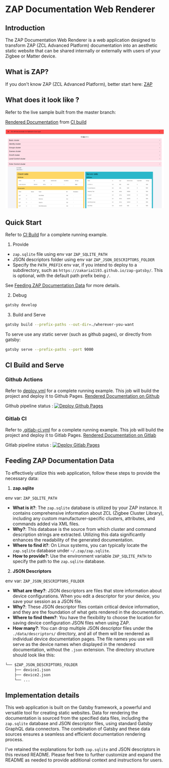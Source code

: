 # ZAP Documentation Web Renderer

## Introduction

The ZAP Documentation Web Renderer is a web application designed to transform ZAP (ZCL Advanced Platform) documentation into an aesthetic static website that can be shared internally or externally with users of your Zigbee or Matter device.

## What is ZAP?

If you don't know ZAP (ZCL Advanced Platform), better start here: [ZAP](https://github.com/project-chip/zap)

## What does it look like ?

Refer to the live sample built from the master branch:

[Rendered Documentation](https://zakaria1193.github.io/zap-gatsby/) from [CI build](#ci-build-and-serve)

[![preview](./website-preview.png)](https://zakaria1193.github.io/zap-gatsby/)

## Quick Start

Refer to [CI Build](#ci-build-and-serve) for a complete running example.

1. Provide

- `zap.sqlite` file using env var `ZAP_SQLITE_PATH`
- JSON descriptors folder using env var `ZAP_JSON_DESCRIPTORS_FOLDER`
- Specify the `PATH_PREFIX` env var, if you intend to deploy to a subdirectory, such as `https://zakaria1193.github.io/zap-gatsby/`. This is optional, with the default path prefix being `/`.

See [Feeding ZAP Documentation Data](#feeding-zap-documentation-data) for more details.

2. Debug

```bash
gatsby develop
```

3. Build and Serve

```bash
gatsby build --prefix-paths --out-dir=./wherever-you-want
```

To serve use any static server (such as github pages), or directly from gatsby:

```bash
gatsby serve --prefix-paths --port 9000
```

## CI Build and Serve

### Github Actions

Refer to [deploy.yml](.github/workflows/gatsby.yml) for a complete running example.
This job will build the project and deploy it to Github Pages. [Rendered Documentation on Github](https://zakaria1193.github.io/zap-gatsby/)

Github pipeline status : [![Deploy Github Pages](https://github.com/zakaria1193/zap-gatsby/actions/workflows/gatsby.yml/badge.svg)](https://github.com/zakaria1193/zap-gatsby/actions/workflows/gatsby.yml)

### Gitlab CI

Refer to [.gitlab-ci.yml](.gitlab-ci.yml) for a complete running example.
This job will build the project and deploy it to Gitlab Pages. [Rendered Documentation on Gitlab](https://zakaria1193.gitlab.io/zap-gatsby/)

Gitlab pipeline status : [![Deploy Gitlab Pages](https://gitlab.com/zakaria1193/zap-gatsby/badges/master/pipeline.svg)](https://gitlab.com/zakaria1193/zap-gatsby/-/pipelines)

## Feeding ZAP Documentation Data

To effectively utilize this web application, follow these steps to provide the necessary data:

1. **zap.sqlite**

env var: `ZAP_SQLITE_PATH`

- **What is it?**: The `zap.sqlite` database is utilized by your ZAP instance. It contains comprehensive information about ZCL (Zigbee Cluster Library), including any custom manufacturer-specific clusters, attributes, and commands added via XML files.
- **Why?**: This database is the source from which cluster and command description strings are extracted. Utilizing this data significantly enhances the readability of the generated documentation.
- **Where to find it?**: On Linux systems, you can typically locate the `zap.sqlite` database under `~/.zap/zap.sqlite`.
- **How to provide?**: Use the environment variable `ZAP_SQLITE_PATH` to specify the path to the `zap.sqlite` database.

2. **JSON Descriptors**

env var: `ZAP_JSON_DESCRIPTORS_FOLDER`

- **What are they?**: JSON descriptors are files that store information about device configurations. When you edit a descriptor for your device, you save your session as a JSON file.
- **Why?**: These JSON descriptor files contain critical device information, and they are the foundation of what gets rendered in the documentation.
- **Where to find them?**: You have the flexibility to choose the location for saving device configuration JSON files when using ZAP.
- **How many?**: You can drop multiple JSON descriptor files under the `./data/descriptors/` directory, and all of them will be rendered as individual device documentation pages. The file names you use will serve as the device names when displayed in the rendered documentation, without the `.json` extension. The directory structure should look like this:

```plaintext
└── $ZAP_JSON_DESCRIPTORS_FOLDER
    ├── device1.json
    ├── device2.json
    └── ...
```


## Implementation details

This web application is built on the Gatsby framework, a powerful and versatile tool for creating static websites. Data for rendering the documentation is sourced from the specified data files, including the `zap.sqlite` database and JSON descriptor files, using standard Gatsby GraphQL data connectors. The combination of Gatsby and these data sources ensures a seamless and efficient documentation rendering process.

I've retained the explanations for both `zap.sqlite` and JSON descriptors in this revised README. Please feel free to further customize and expand the README as needed to provide additional context and instructions for users.

